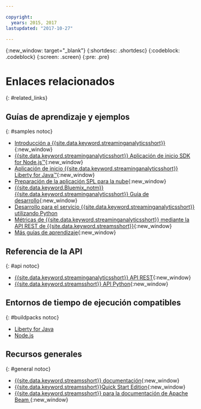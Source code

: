 ```yaml
---

copyright:
  years: 2015, 2017
lastupdated: "2017-10-27"

---
```


<!-- Attribute definitions -->
{:new_window: target="_blank"}
{:shortdesc: .shortdesc}
{:codeblock: .codeblock}
{:screen: .screen}
{:pre: .pre}

# Enlaces relacionados
{: #related_links}

## Guías de aprendizaje y ejemplos
{: #samples notoc}
* [Introducción a {{site.data.keyword.streaminganalyticsshort}}](https://developer.ibm.com/streamsdev/docs/streaming-analytics-now-available-bluemix){:new_window}
* [{{site.data.keyword.streaminganalyticsshort}} Aplicación de inicio SDK for Node.js™](https://www.ibm.com/developerworks/library/ba-bluemix-detect-complex-events-from-data-stream-trs/index.html){:new_window}
* [Aplicación de inicio {{site.data.keyword.streaminganalyticsshort}} Liberty for Java™](https://developer.ibm.com/streamsdev/docs/bluemix-streaming-analytics-starter-application/){:new_window}
* [Preparación de la aplicación SPL para la nube](https://developer.ibm.com/streamsdev/docs/getting-spl-application-ready-cloud){:new_window}
* [{{site.data.keyword.Bluemix_notm}} {{site.data.keyword.streaminganalyticsshort}} Guía de desarrollo](https://developer.ibm.com/streamsdev/docs/bluemix-streaming-analytics-development-guide/){:new_window}
* [Desarrollo para el servicio {{site.data.keyword.streaminganalyticsshort}} utilizando Python](http://ibmstreams.github.io/streamsx.documentation/docs/python/1.6/python-appapi-devguide-2a/index.html)
* [Métricas de {{site.data.keyword.streaminganalyticsshort}} mediante la API REST de {{site.data.keyword.streamsshort}}](https://developer.ibm.com/bluemix/2016/07/25/streaming-analytics-metrics-using-rest-api/){:new_window}
* [Más guías de aprendizaje](/docs/services/StreamingAnalytics/r_integrating_cloudant_rest.html){:new_window}


## Referencia de la API
{: #api notoc}
* [{{site.data.keyword.streaminganalyticsshort}} API REST](https://console.ng.bluemix.net/apidocs/220){:new_window}
* [{{site.data.keyword.streamsshort}} API Python](http://ibmstreams.github.io/streamsx.documentation/docs/python/1.6/python-appapi-devguide/){:new_window}


## Entornos de tiempo de ejecución compatibles
{: #buildpacks notoc}
* [Liberty for Java](/docs/runtimes/liberty/index.html#liberty)
* [Node.js](/docs/runtimes/nodejs/index.html#nodejs)

## Recursos generales
{: #general notoc}
* [{{site.data.keyword.streamsshort}} documentación](http://www.ibm.com/support/knowledgecenter/SSCRJU_4.2.1/com.ibm.streams.welcome.doc/doc/kc-homepage.html){:new_window}
* [{{site.data.keyword.streamsshort}}Quick
Start Edition](http://ibmstreams.github.io/streamsx.documentation/docs/4.2/qse-intro/){:new_window}
* [{{site.data.keyword.streamsshort}} para la documentación de Apache Beam
](https://ibmstreams.github.io/streamsx.documentation/docs/beamrunner/beamrunner-1-intro/){:new_window}
